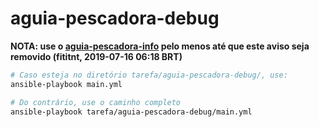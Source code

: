 # aguia-pescadora-debug

**NOTA: use o [aguia-pescadora-info](../aguia-pescadora-info) pelo menos até
que este aviso seja removido (fititnt, 2019-07-16 06:18 BRT)**

```bash
# Caso esteja no diretório tarefa/aguia-pescadora-debug/, use:
ansible-playbook main.yml

# Do contrário, use o caminho completo
ansible-playbook tarefa/aguia-pescadora-debug/main.yml
```
